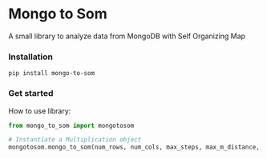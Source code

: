 # Mongo to Som
A small library to analyze data from MongoDB with Self Organizing Map

### Installation
```
pip install mongo-to-som
```

### Get started
How to use library:

```Python
from mongo_to_som import mongotosom

# Instantiate a Multiplication object
mongotosom.mongo_to_som(num_rows, num_cols, max_steps, max_m_distance, max_learning_rate, url, port, db, collection)
```